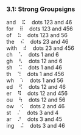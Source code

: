 ### 3.1: Strong Groupsigns

and&nbsp;&nbsp;&nbsp;&nbsp;&#x282f;&nbsp;&nbsp;&nbsp;&nbsp;dots 123 and 46  
for&nbsp;&nbsp;&nbsp;&nbsp;&#x283f;&nbsp;&nbsp;&nbsp;&nbsp;dots 123 and 456  
of&nbsp;&nbsp;&nbsp;&nbsp;&#x2837;&nbsp;&nbsp;&nbsp;&nbsp;dots 123 and 56  
the&nbsp;&nbsp;&nbsp;&nbsp;&#x282e;&nbsp;&nbsp;&nbsp;&nbsp;dots 23 and 46  
with&nbsp;&nbsp;&nbsp;&nbsp;&#x283e;&nbsp;&nbsp;&nbsp;&nbsp;dots 23 and 456  
ch&nbsp;&nbsp;&nbsp;&nbsp;&#x2821;&nbsp;&nbsp;&nbsp;&nbsp;dots 1 and 6  
gh&nbsp;&nbsp;&nbsp;&nbsp;&#x2823;&nbsp;&nbsp;&nbsp;&nbsp;dots 12 and 6  
sh&nbsp;&nbsp;&nbsp;&nbsp;&#x2829;&nbsp;&nbsp;&nbsp;&nbsp;dots 1 and 46  
th&nbsp;&nbsp;&nbsp;&nbsp;&#x2839;&nbsp;&nbsp;&nbsp;&nbsp;dots 1 and 456  
wh&nbsp;&nbsp;&nbsp;&nbsp;&#x2831;&nbsp;&nbsp;&nbsp;&nbsp;dots 1 and 56  
ed&nbsp;&nbsp;&nbsp;&nbsp;&#x282b;&nbsp;&nbsp;&nbsp;&nbsp;dots 12 and 46  
er&nbsp;&nbsp;&nbsp;&nbsp;&#x283b;&nbsp;&nbsp;&nbsp;&nbsp;dots 12 and 456  
ou&nbsp;&nbsp;&nbsp;&nbsp;&#x2833;&nbsp;&nbsp;&nbsp;&nbsp;dots 12 and 56  
ow&nbsp;&nbsp;&nbsp;&nbsp;&#x282a;&nbsp;&nbsp;&nbsp;&nbsp;dots 2 and 46  
st&nbsp;&nbsp;&nbsp;&nbsp;&#x280c;&nbsp;&nbsp;&nbsp;&nbsp;dots 3 and 4  
ar&nbsp;&nbsp;&nbsp;&nbsp;&#x281c;&nbsp;&nbsp;&nbsp;&nbsp;dots 3 and 45  
ing&nbsp;&nbsp;&nbsp;&nbsp;&#x282c;&nbsp;&nbsp;&nbsp;&nbsp;dots 3 and 46  
